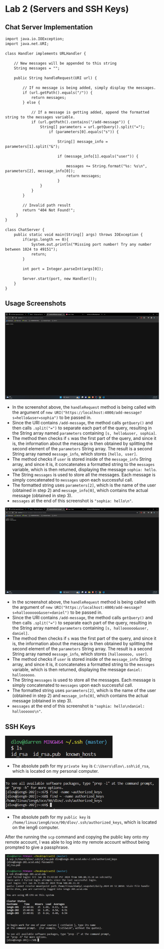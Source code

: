# Lab 2 (Servers and SSH Keys)

## Chat Server Implementation

```
import java.io.IOException;
import java.net.URI;

class Handler implements URLHandler {

    // New messages will be appended to this string
    String messages = "";

    public String handleRequest(URI url) {

        // If no message is being added, simply display the messages.
        if (url.getPath().equals("/")) {
            return messages;
        } else {

            // If a message is getting added, append the formatted string to the messages variable.
            if (url.getPath().contains("/add-message")) {
                String[] parameters = url.getQuery().split("=");
                    if (parameters[0].equals("s")) {
                        
                        String[] message_info = parameters[1].split("&");

                        if (message_info[1].equals("user")) {

                            messages += String.format("%s: %s\n", parameters[2], message_info[0]);
                            return messages;
                        }
                } 
            }
        }
        
        // Invalid path result
        return "404 Not Found!";
     }
}

class ChatServer {
    public static void main(String[] args) throws IOException {
        if(args.length == 0){
            System.out.println("Missing port number! Try any number between 1024 to 49151");
            return;
        }

        int port = Integer.parseInt(args[0]);

        Server.start(port, new Handler());
    }
}
```

## Usage Screenshots

![Image](/lab2_images/first_image.png)

- In the screenshot above, the ```handleRequest``` method is being called with the argument of ```new URI("https://localhost:4000/add-message?s=hello&user=sophia")``` to be passed in.
- Since the URI contains ```/add-message```, the method calls ```getQuery()``` and then calls ```.split("=")``` to separate each part of the query, resulting in the String array named ```parameters``` containing ```[s, hello&user, sophia]```.
- The method then checks if ```s``` was the first part of the query, and since it is, the information about the message is then obtained by splitting the second element of the ```parameters``` String array. The result is a second String array named ```message_info```, which stores ```[hello, user]```.
- The method checks if ```user``` is stored inside of the ```message_info``` String array, and since it is, it concatenates a formatted string to the ```messages``` variable, which is then returned, displaying the message ```sophia: hello```.
- The String ```messages``` is used to store all the messages. Each message is simply concatenated to ```messages``` upon each successful call.
- The formatted string uses ```parameters[2]```, which is the name of the user (obtained in step 2) and ```message_info[0]```, which contains the actual message (obtained in step 3).
- ```messages``` at the end of this screenshot is ```"sophia: hello\n"```.

![Image](/lab2_images/second_image.png)

- In the screenshot above, the ```handleRequest``` method is being called with the argument of ```new URI("https://localhost:4000/add-message?s=halloooooo&user=daniel")``` to be passed in.
- Since the URI contains ```/add-message```, the method calls ```getQuery()``` and then calls ```.split("=")``` to separate each part of the query, resulting in the String array named ```parameters``` containing ```[s, halloooooo&user, daniel]```.
- The method then checks if ```s``` was the first part of the query, and since it is, the information about the message is then obtained by splitting the second element of the ```parameters``` String array. The result is a second String array named ```message_info```, which stores ```[halloooooo, user]```.
- The method checks if ```user``` is stored inside of the ```message_info``` String array, and since it is, it concatenates a formatted string to the ```messages``` variable, which is then returned, displaying the message ```daniel: halloooooo```.
- The String ```messages``` is used to store all the messages. Each message is simply concatenated to ```messages``` upon each successful call.
- The formatted string uses ```parameters[2]```, which is the name of the user (obtained in step 2) and ```message_info[0]```, which contains the actual message (obtained in step 3).
- ```messages``` at the end of this screenshot is ```"sophia: hello\ndaniel: halloooooo\n"```.

## SSH Keys

![Image](/lab2_images/ssh_location.png)
- The absolute path for my ```private key``` is ```C:\Users\dlov\.ssh\id_rsa```, which is located on my personal computer.

![Image](/lab2_images/ssh_location_public.png)
- The absolute path for my ```public key``` is ```/home/linux/ieng6/oce/90/dlov/.ssh/authorized_keys```, which is located on the ieng6 computer.

After the running the ```scp``` command and copying the public key onto my remote account, I was able to log into my remote account without being prompted to give a passphrase.

![Image](/lab2_images/ssh_image.png)
